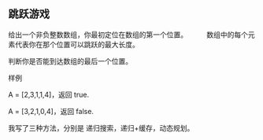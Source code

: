 ## 跳跃游戏

给出一个非负整数数组，你最初定位在数组的第一个位置。　　　
数组中的每个元素代表你在那个位置可以跳跃的最大长度。　　　　

判断你是否能到达数组的最后一个位置。

样例 

A = [2,3,1,1,4]，返回 true.

A = [3,2,1,0,4]，返回 false.


我写了三种方法，分别是 递归搜索，递归+缓存，动态规划。